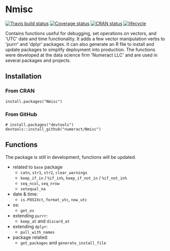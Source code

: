 # Nmisc
[![Travis build status](https://travis-ci.org/numeract/Nmisc.svg?branch=master)](https://travis-ci.org/numeract/Nmisc)
[![Coverage status](https://codecov.io/gh/numeract/Nmisc/branch/master/graph/badge.svg)](https://codecov.io/github/numeract/Nmisc?branch=master)
[![CRAN status](https://www.r-pkg.org/badges/version/Nmisc)](https://cran.r-project.org/package=Nmisc)
[![lifecycle](https://img.shields.io/badge/lifecycle-maturing-blue.svg)](https://www.tidyverse.org/lifecycle/#maturing)


Contains functions useful for debugging, set operations on vectors,
and 'UTC' date and time functionality. It adds a few vector manipulation 
verbs to 'purrr' and 'dplyr' packages. It can also generate an R file to 
install and update packages to simplify deployment into production. The 
functions were developed at the data science firm 'Numeract LLC' and are 
used in several packages and projects.


## Installation

### From CRAN

```
install.packages("Nmisc")
```

### From GitHub

```
# install.packages("devtools")
devtools::install_github("numeract/Nmisc")
```


## Functions

The package is still in development, functions will be updated.

- related to `base` package
    + `catn`, `str1`, `str2`, `clear_warnings`
    + `keep_if_in` / `%if_in%`,  `keep_if_not_in` / `%if_not_in%`
    + `seq_ncol`, `seq_nrow` 
    + `setequal_na`
- date & time:
    + `is.POSIXct`, `format_utc`, `now_utc`
- os:
    + `get_os`
- extending `purrr`:
    + `keep_at` and `discard_at`
- extending `dplyr`:
    + `pull_with_names`
- package related:
    + `get_packages` and `generate_install_file`
